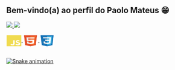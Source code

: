 ##  Bem-vindo(a) ao perfil do Paolo Mateus 😁
 <div>
   <a href="https://github.com/Paollo-mateus">
   <img height="180em" src="https://github-readme-stats.vercel.app/api?username=Paollo-Mateus&show_icons=true&theme=tokyonight&include_all_commits=true&count_private=true"/>
   <img height="180em" src="https://github-readme-stats.vercel.app/api/top-langs/?username=Paollo-Mateus&layout=compact&langs_count=6&theme=tokyonight"/>

</div>
<div style="display: inline_block"><br>
  <img align="center" alt="Js" height="30" width="40" src="https://raw.githubusercontent.com/devicons/devicon/master/icons/javascript/javascript-plain.svg">
  <img align="center" alt="HTML" height="30" width="40" src="https://raw.githubusercontent.com/devicons/devicon/master/icons/html5/html5-original.svg">
  <img align="center" alt="CSS" height="30" width="40" src="https://raw.githubusercontent.com/devicons/devicon/master/icons/css3/css3-original.svg">
</div>
 
 <br>
 
<div> 
  
 
  ![Snake animation](https://github.com/Paollo-Mateus/Paollo-Mateus/blob/output/github-contribution-grid-snake.svg)

</div>
